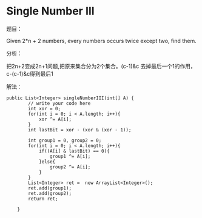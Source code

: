 # Single Number III

题目：

Given 2\*n + 2 numbers, every numbers occurs twice except two, find them.

分析：

把2n+2变成2n+1问题,把原来集合分为2个集合。\(c-1\)&c 去掉最后一个1的作用，c-\(c-1\)&c得到最后1

解法：

```text
public List<Integer> singleNumberIII(int[] A) {
        // write your code here
        int xor = 0;
        for(int i = 0; i < A.length; i++){
            xor ^= A[i];
        }
        int lastBit = xor - (xor & (xor - 1));

        int group1 = 0, group2 = 0;
        for(int i = 0; i < A.length; i++){
            if((A[i] & lastBit) == 0){
                group1 ^= A[i];
            }else{
                group2 ^= A[i];
            }
        }
        List<Integer> ret =  new ArrayList<Integer>();
        ret.add(group1);
        ret.add(group2);
        return ret;

    }
```

